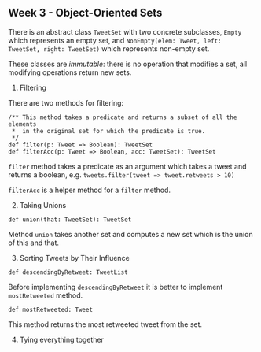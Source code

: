 ## Week 3 - Object-Oriented Sets

There is an abstract class ```TweetSet``` with two concrete subclasses, 
```Empty``` which represents an empty set, and ```NonEmpty(elem: Tweet, left: TweetSet, right: TweetSet)``` which represents
non-empty set.

These classes are *immutable*: there is no operation that modifies a set, all modifying operations return new sets.

1. Filtering

There are two methods for filtering:
```
/** This method takes a predicate and returns a subset of all the elements
 *  in the original set for which the predicate is true.
 */
def filter(p: Tweet => Boolean): TweetSet
def filterAcc(p: Tweet => Boolean, acc: TweetSet): TweetSet
```

```filter``` method takes a predicate as an argument which takes a tweet and returns a boolean, e.g. ```tweets.filter(tweet => tweet.retweets > 10)```

```filterAcc``` is a helper method for a ```filter``` method.

2. Taking Unions

```
def union(that: TweetSet): TweetSet
```

Method ```union``` takes another set and computes a new set which is the union of this and that.

3. Sorting Tweets by Their Influence
```
def descendingByRetweet: TweetList
```

Before implementing ```descendingByRetweet``` it is better to implement ```mostRetweeted``` method.
```
def mostRetweeted: Tweet
```
This method returns the most retweeted tweet from the set.

4. Tying everything together

